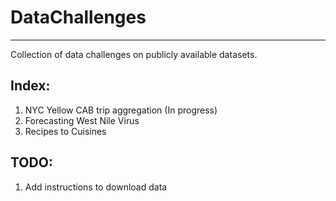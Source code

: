 # DataChallenges
---
Collection of data challenges on publicly available datasets.

## Index:
1. NYC Yellow CAB trip aggregation (In progress)
2. Forecasting West Nile Virus
3. Recipes to Cuisines


## TODO:
1. Add instructions to download data
